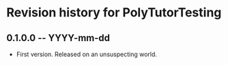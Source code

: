# Revision history for PolyTutorTesting

## 0.1.0.0 -- YYYY-mm-dd

* First version. Released on an unsuspecting world.
